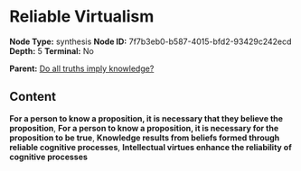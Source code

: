 # Reliable Virtualism

**Node Type:** synthesis
**Node ID:** 7f7b3eb0-b587-4015-bfd2-93429c242ecd
**Depth:** 5
**Terminal:** No

**Parent:** [Do all truths imply knowledge?](do-all-truths-imply-knowledge-antithesis-a455b670-c089-486b-9924-1edbff3a56c5.md)

## Content

**For a person to know a proposition, it is necessary that they believe the proposition**, **For a person to know a proposition, it is necessary for the proposition to be true**, **Knowledge results from beliefs formed through reliable cognitive processes**, **Intellectual virtues enhance the reliability of cognitive processes**
